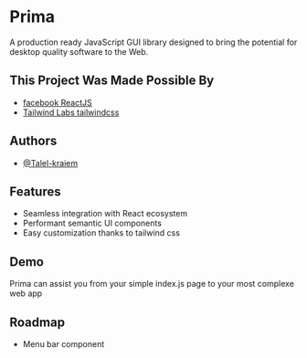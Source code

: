 
# Prima

A production ready JavaScript GUI library designed to bring the potential for desktop quality software to the Web.


## This Project Was Made Possible By 

 - [facebook ReactJS](https://github.com/facebook/react)
 - [Tailwind Labs tailwindcss](https://github.com/tailwindlabs/tailwindcss)

## Authors

- [@Talel-kraiem](https://github.com/Talel-kraiem)


## Features

- Seamless integration with React ecosystem
- Performant semantic UI components
- Easy customization thanks to tailwind css

## Demo

Prima can assist you from your simple index.js page to your most complexe web app


## Roadmap

- Menu bar component

